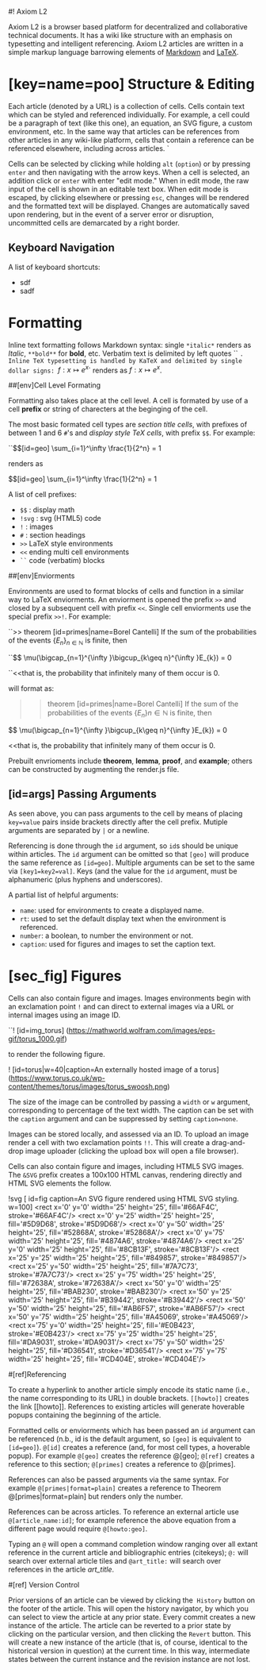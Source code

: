 #! Axiom L2

Axiom L2 is a browser based platform for decentralized and collaborative technical documents. It has a wiki like structure with an emphasis on typesetting and intelligent referencing. Axiom L2 articles are written in a simple markup language barrowing elements of [Markdown](https://en.wikipedia.org/wiki/Markdown) and [LaTeX](https://www.latex-project.org/).

# [key=name=poo] Structure & Editing

Each article (denoted by a URL) is a collection of cells. Cells contain text which can be styled and referenced individually. For example, a cell could be a paragraph of text (like this one), an equation, an SVG figure, a custom environment, etc. In the same way that articles can be references from other articles in any wiki-like platform, cells that contain a reference can be referenced elsewhere, including across articles. \`

Cells can be selected by clicking while holding `alt` (`option`) or by pressing `enter` and then navigating with the arrow keys. When a cell is selected, an addition click or `enter` with enter "edit mode." When in edit mode, the raw input of the cell is shown in an editable text box. When edit mode is escaped, by clicking elsewhere or pressing `esc`, changes will be rendered and the formatted text will be displayed. Changes are automatically saved upon rendering, but in the event of a server error or disruption, uncommitted cells are demarcated by a right border.

## Keyboard Navigation

A list of keyboard shortcuts:

- sdf
- sadf

# Formatting

Inline text formatting follows Markdown syntax: single `*italic*` renders as *Italic*, `**bold**` for **bold**, etc. Verbatim text is delimited by left quotes `` `. Inline TeX typesetting is handled by KaTeX and delimited by single dollar signs: `$f: x \mapsto e^x$` renders as $f: x \mapsto e^x$.

##[env]Cell Level Formating

Formatting also takes place at the cell level. A cell is formated by use of a cell **prefix** or string of charecters at the beginging of the cell. 

 The most basic formated cell types are *section title cells*, with prefixes of between 1 and 6 `#`'s and *display style TeX cells*, with prefix `$$`. For example:

``$$[id=geo] \sum_{i=1}^\infty \frac{1}{2^n} = 1

renders as

$$[id=geo] \sum_{i=1}^\infty \frac{1}{2^n} = 1

A list of cell prefixes:

- `$$` : display math
- `!svg` : svg (HTML5) code
- `!` : images
- `#` : section headings
- `>>` LaTeX style environments
- `<<` ending multi cell environments
- ` `` ` code (verbatim) blocks

##[env]Enviorments

Environments are used to format blocks of cells and function in a similar way to LaTeX enviorments. An enviorment is opened the prefix `>>` and closed by a subsequent cell with prefix `<<`. Single cell enviorments use the special prefix `>>!`. For example:

``>> theorem [id=primes|name=Borel Cantelli] If the sum of the probabilities of the events $\{E_n\}_{n\in \mathbb{N}}$ is finite, then

``$$ \mu(\bigcap_{n=1}^{\infty }\bigcup_{k\geq n}^{\infty }E_{k}) = 0

``<<that is, the probability that infinitely many of them occur is $0$.

will format as:

>> theorem [id=primes|name=Borel Cantelli] If the sum of the probabilities of the events $\{E_n\}{n\in \mathbb{N}}$ is finite, then

$$ \mu(\bigcap_{n=1}^{\infty }\bigcup_{k\geq n}^{\infty }E_{k}) = 0

<<that is, the probability that infinitely many of them occur is $0$.

Prebuilt envrioments include **theorem**, **lemma**, **proof**, and **example**; others can be constructed by augmenting the render.js file.

## [id=args] Passing Arguments

As seen above, you can pass arguments to the cell by means of placing `key=value` pairs inside brackets directly after the cell prefix. Mutiple arguments are separated by `|` or a newline.

Referencing is done through the `id` argument, so `id`s should be unique within articles. The `id` argument can be omitted so that `[geo]` will produce the same reference as `[id=geo]`. Multiple arguments can be set to the same via `[key1=key2=val]`. Keys (and the value for the `id` argument, must be alphanumeric (plus hyphens and underscores).

A partial list of helpful arguments:

- `name`: used for environments to create a displayed name.
- `rt`: used to set the default display text when the environment is referenced.
- `number`: a boolean, to number the environment or not.
- `caption`: used for figures and images to set the caption text.

# [sec_fig] Figures

Cells can also contain figure and images. Images environments begin with an exclamation point `!` and can direct to external images via a URL or internal images using an image ID.

``! [id=img_torus] (https://mathworld.wolfram.com/images/eps-gif/torus_1000.gif)

to render the following figure.

! [id=torus|w=40|caption=An externally hosted image of a torus] (https://www.torus.co.uk/wp-content/themes/torus/images/torus_swoosh.png)

The size of the image can be controlled by passing a `width` or `w` argument, corresponding to percentage of the text width. The caption can be set with the `caption` argument and can be suppressed by setting `caption=none`.

Images can be stored locally, and assessed via an ID. To upload an image render a cell with two exclamation points `!!`. This will create a drag-and-drop image uploader (clicking the upload box will open a file browser).

Cells can also contain figure and images, including HTML5 SVG images. The `&SVG` prefix creates a 100x100 HTML canvas, rendering directly and HTML SVG elements the follow.

!svg [
id=fig
caption=An SVG figure rendered using HTML SVG styling.
w=100]
<rect x='0' y='0' width='25' height='25', fill='#66AF4C', stroke='#66AF4C'/>
<rect x='0' y='25' width='25' height='25', fill='#5D9D68', stroke='#5D9D68'/>
<rect x='0' y='50' width='25' height='25', fill='#52868A', stroke='#52868A'/>
<rect x='0' y='75' width='25' height='25', fill='#4874A6', stroke='#4874A6'/>
<rect x='25' y='0' width='25' height='25', fill='#8CB13F', stroke='#8CB13F'/>
<rect x='25' y='25' width='25' height='25', fill='#849857', stroke='#849857'/>
<rect x='25' y='50' width='25' height='25', fill='#7A7C73', stroke='#7A7C73'/>
<rect x='25' y='75' width='25' height='25', fill='#72638A', stroke='#72638A'/>
<rect x='50' y='0' width='25' height='25', fill='#BAB230', stroke='#BAB230'/>
<rect x='50' y='25' width='25' height='25', fill='#B39442', stroke='#B39442'/>
<rect x='50' y='50' width='25' height='25', fill='#AB6F57', stroke='#AB6F57'/>
<rect x='50' y='75' width='25' height='25', fill='#A45069', stroke='#A45069'/>
<rect x='75' y='0' width='25' height='25', fill='#E0B423', stroke='#E0B423'/>
<rect x='75' y='25' width='25' height='25', fill='#DA9031', stroke='#DA9031'/>
<rect x='75' y='50' width='25' height='25', fill='#D36541', stroke='#D36541'/>
<rect x='75' y='75' width='25' height='25', fill='#CD404E', stroke='#CD404E'/>

#[ref]Referencing 

To create a hyperlink to another article simply encode its static name (i.e., the name corresponding to its URL) in double brackets. `[[howto]]` creates the link [[howto]]. References to existing articles will generate hoverable popups containing the beginning of the article. 

Formatted cells or enviorments which has been passed an `id` argument can be referenced (n.b., id is the default argument, so `[geo]` is equivalent to `[id=geo]`). `@[id]` creates a reference (and, for most cell types, a hoverable popup). For example `@[geo]` creates the reference @[geo]; `@[ref]` creates a reference to this section; `@[primes]` creates a reference to @[primes].

References can also be passed arguments via the same syntax. For example `@[primes|format=plain]` creates a reference to Theorem @[primes|format=plain] but renders only the number.

References can be across articles. To reference an external article use `@[article_name:id]`; for example reference the above equation from a different page would require `@[howto:geo]`.

Typing an `@` will open a command completion window ranging over all extant reference in the current article and bibliographic entries (citekeys); `@:` will search over external article tiles and `@art_title:` will search over references in the article *art_title*.

#[ref] Version Control

Prior versions of an article can be viewed by clicking the  `History` button on the footer of the article. This will open the history navigator, by which you can select to view the article at any prior state. Every commit creates a new instance of the article. The article can be reverted to a prior state by clicking on the particular version, and then clicking the `Revert` button. This will create a new instance of the article (that is, of course, identical to the historical version in question) at the current time. In this way, intermediate states between the current instance and the revision instance are not lost.